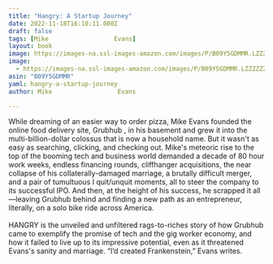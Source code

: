 ```yaml
---
title: "Hangry: A Startup Journey"
date: 2022-11-18T16:10:11.000Z
draft: false
tags: [Mike                  Evans]
layout: book
image: https://images-na.ssl-images-amazon.com/images/P/B09Y5GDMMR.LZZZZZZZ.jpg
image: 
  - https://images-na.ssl-images-amazon.com/images/P/B09Y5GDMMR.LZZZZZZZ.jpg
asin: "B09Y5GDMMR"
yaml: hangry-a-startup-journey
author: Mike                  Evans

---
```


While dreaming of an easier way to order pizza, Mike Evans founded the online food delivery site, Grubhub , in his basement and grew it into the multi-billion-dollar colossus that is now a household name. But it wasn't as easy as searching, clicking, and checking out. Mike's meteoric rise to the top of the booming tech and business world demanded a decade of 80 hour work weeks, endless financing rounds, cliffhanger acquisitions, the near collapse of his collaterally-damaged marriage, a brutally difficult merger, and a pair of tumultuous I quit/unquit moments, all to steer the company to its successful IPO. And then, at the height of his success, he scrapped it all—leaving Grubhub behind and finding a new path as an entrepreneur, literally, on a solo bike ride across America.  
    
 HANGRY is the unveiled and unfiltered rags-to-riches story of how Grubhub came to exemplify the promise of tech and the gig worker economy, and how it failed to live up to its impressive potential, even as it threatened Evans's sanity and marriage. “I’d created Frankenstein,” Evans writes.